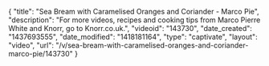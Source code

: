 {
    "title": "Sea Bream with Caramelised Oranges and Coriander - Marco Pie",
    "description": "For more videos, recipes and cooking tips from Marco Pierre White and Knorr, go to Knorr.co.uk.",
    "videoid": "143730",
    "date_created": "1437693555",
    "date_modified": "1418181164",
    "type": "captivate",
    "layout": "video",
    "url": "\/v\/sea-bream-with-caramelised-oranges-and-coriander-marco-pie\/143730"
}